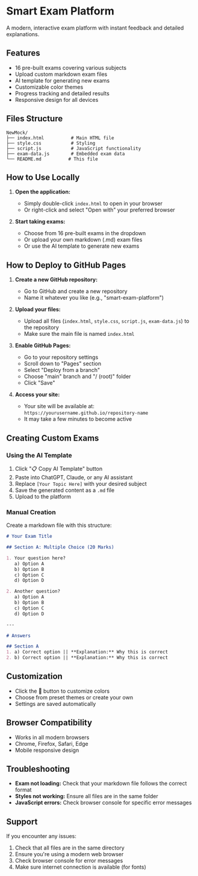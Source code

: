 # Smart Exam Platform

A modern, interactive exam platform with instant feedback and detailed explanations.

## Features

- 16 pre-built exams covering various subjects
- Upload custom markdown exam files
- AI template for generating new exams
- Customizable color themes
- Progress tracking and detailed results
- Responsive design for all devices

## Files Structure

```
NewMock/
├── index.html          # Main HTML file
├── style.css           # Styling
├── script.js           # JavaScript functionality
├── exam-data.js        # Embedded exam data
└── README.md          # This file
```

## How to Use Locally

1. **Open the application:**
   - Simply double-click `index.html` to open in your browser
   - Or right-click and select "Open with" your preferred browser

2. **Start taking exams:**
   - Choose from 16 pre-built exams in the dropdown
   - Or upload your own markdown (.md) exam files
   - Or use the AI template to generate new exams

## How to Deploy to GitHub Pages

1. **Create a new GitHub repository:**
   - Go to GitHub and create a new repository
   - Name it whatever you like (e.g., "smart-exam-platform")

2. **Upload your files:**
   - Upload all files (`index.html`, `style.css`, `script.js`, `exam-data.js`) to the repository
   - Make sure the main file is named `index.html`

3. **Enable GitHub Pages:**
   - Go to your repository settings
   - Scroll down to "Pages" section
   - Select "Deploy from a branch"
   - Choose "main" branch and "/ (root)" folder
   - Click "Save"

4. **Access your site:**
   - Your site will be available at: `https://yourusername.github.io/repository-name`
   - It may take a few minutes to become active

## Creating Custom Exams

### Using the AI Template

1. Click "📋 Copy AI Template" button
2. Paste into ChatGPT, Claude, or any AI assistant
3. Replace `[Your Topic Here]` with your desired subject
4. Save the generated content as a `.md` file
5. Upload to the platform

### Manual Creation

Create a markdown file with this structure:

```markdown
# Your Exam Title

## Section A: Multiple Choice (20 Marks)

1. Your question here?
   a) Option A
   b) Option B
   c) Option C
   d) Option D

2. Another question?
   a) Option A
   b) Option B
   c) Option C
   d) Option D

---

# Answers

## Section A
1. a) Correct option || **Explanation:** Why this is correct
2. b) Correct option || **Explanation:** Why this is correct
```

## Customization

- Click the 🎨 button to customize colors
- Choose from preset themes or create your own
- Settings are saved automatically

## Browser Compatibility

- Works in all modern browsers
- Chrome, Firefox, Safari, Edge
- Mobile responsive design

## Troubleshooting

- **Exam not loading:** Check that your markdown file follows the correct format
- **Styles not working:** Ensure all files are in the same folder
- **JavaScript errors:** Check browser console for specific error messages

## Support

If you encounter any issues:
1. Check that all files are in the same directory
2. Ensure you're using a modern web browser
3. Check browser console for error messages
4. Make sure internet connection is available (for fonts)
